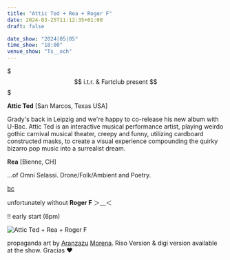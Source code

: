 ```yaml
---
title: "Attic Ted + Rea + Roger F"
date: 2024-03-25T11:12:35+01:00
draft: false

date_show: "2024|05|05"
time_show: "18:00"
venue_show: "Ts__och"
---
```


$$$ i.t.r. & Fartclub present $$$

**Attic Ted** [San Marcos, Texas USA]

Grady's back in Leipzig and we're happy to co-release his new album with U-Bac.
Attic Ted is an interactive musical performance artist, playing weirdo gothic carnival musical theater, creepy and funny, utilizing cardboard constructed masks, to create a visual experience compounding the quirky bizarro pop music into a surrealist dream.

**Rea** [Bienne, CH]

...of Omni Selassi. Drone/Folk/Ambient and Poetry.

[bc](https://rearearea.bandcamp.com)

unfortunately without **Roger F** ＞﹏＜

!! early start (6pm)

![Attic Ted + Rea + Roger F](../../posters/2024-05-05.jpg)

propaganda art by [Aranzazu](https://aranzazumoena.com/) [Morena](https://www.instagram.com/aranzazumoena). Riso Version & digi version available at the show. Gracias ❤️
